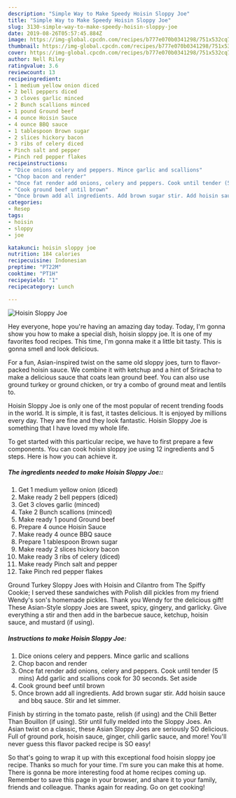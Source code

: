 ```yaml
---
description: "Simple Way to Make Speedy Hoisin Sloppy Joe"
title: "Simple Way to Make Speedy Hoisin Sloppy Joe"
slug: 3130-simple-way-to-make-speedy-hoisin-sloppy-joe
date: 2019-08-26T05:57:45.884Z
image: https://img-global.cpcdn.com/recipes/b777e070b0341298/751x532cq70/hoisin-sloppy-joe-recipe-main-photo.jpg
thumbnail: https://img-global.cpcdn.com/recipes/b777e070b0341298/751x532cq70/hoisin-sloppy-joe-recipe-main-photo.jpg
cover: https://img-global.cpcdn.com/recipes/b777e070b0341298/751x532cq70/hoisin-sloppy-joe-recipe-main-photo.jpg
author: Nell Riley
ratingvalue: 3.6
reviewcount: 13
recipeingredient:
- 1 medium yellow onion diced
- 2 bell peppers diced
- 3 cloves garlic minced
- 2 Bunch scallions minced
- 1 pound Ground beef
- 4 ounce Hoisin Sauce
- 4 ounce BBQ sauce
- 1 tablespoon Brown sugar
- 2 slices hickory bacon
- 3 ribs of celery diced
- Pinch salt and pepper
- Pinch red pepper flakes
recipeinstructions:
- "Dice onions celery and peppers. Mince garlic and scallions"
- "Chop bacon and render"
- "Once fat render add onions, celery and peppers. Cook until tender (5 mins) Add garlic and scallions cook for 30 seconds. Set aside"
- "Cook ground beef until brown"
- "Once brown add all ingredients. Add brown sugar stir. Add hoisin sauce and bbq sauce. Stir and let simmer."
categories:
- Resep
tags:
- hoisin
- sloppy
- joe

katakunci: hoisin sloppy joe
nutrition: 184 calories
recipecuisine: Indonesian
preptime: "PT22M"
cooktime: "PT1H"
recipeyield: "1"
recipecategory: Lunch

---
```



![Hoisin Sloppy Joe](https://img-global.cpcdn.com/recipes/b777e070b0341298/751x532cq70/hoisin-sloppy-joe-recipe-main-photo.jpg)

Hey everyone, hope you're having an amazing day today. Today, I'm gonna show you how to make a special dish, hoisin sloppy joe. It is one of my favorites food recipes. This time, I'm gonna make it a little bit tasty. This is gonna smell and look delicious.

For a fun, Asian-inspired twist on the same old sloppy joes, turn to flavor-packed hoisin sauce. We combine it with ketchup and a hint of Sriracha to make a delicious sauce that coats lean ground beef. You can also use ground turkey or ground chicken, or try a combo of ground meat and lentils to.

Hoisin Sloppy Joe is only one of the most popular of recent trending foods in the world. It is simple, it is fast, it tastes delicious. It is enjoyed by millions every day. They are fine and they look fantastic. Hoisin Sloppy Joe is something that I have loved my whole life.


To get started with this particular recipe, we have to first prepare a few components. You can cook hoisin sloppy joe using 12 ingredients and 5 steps. Here is how you can achieve it.

##### The ingredients needed to make Hoisin Sloppy Joe::

1. Get 1 medium yellow onion (diced)
1. Make ready 2 bell peppers (diced)
1. Get 3 cloves garlic (minced)
1. Take 2 Bunch scallions (minced)
1. Make ready 1 pound Ground beef
1. Prepare 4 ounce Hoisin Sauce
1. Make ready 4 ounce BBQ sauce
1. Prepare 1 tablespoon Brown sugar
1. Make ready 2 slices hickory bacon
1. Make ready 3 ribs of celery (diced)
1. Make ready Pinch salt and pepper
1. Take Pinch red pepper flakes


Ground Turkey Sloppy Joes with Hoisin and Cilantro from The Spiffy Cookie; I served these sandwiches with Polish dill pickles from my friend Wendy&#39;s son&#39;s homemade pickles. Thank you Wendy for the delicious gift! These Asian-Style sloppy Joes are sweet, spicy, gingery, and garlicky. Give everything a stir and then add in the barbecue sauce, ketchup, hoisin sauce, and mustard (if using). 

##### Instructions to make Hoisin Sloppy Joe:

1. Dice onions celery and peppers. Mince garlic and scallions
1. Chop bacon and render
1. Once fat render add onions, celery and peppers. Cook until tender (5 mins) Add garlic and scallions cook for 30 seconds. Set aside
1. Cook ground beef until brown
1. Once brown add all ingredients. Add brown sugar stir. Add hoisin sauce and bbq sauce. Stir and let simmer.


Finish by stirring in the tomato paste, relish (if using) and the Chili Better Than Bouillon (if using). Stir until fully melded into the Sloppy Joes. An Asian twist on a classic, these Asian Sloppy Joes are seriously SO delicious. Full of ground pork, hoisin sauce, ginger, chili garlic sauce, and more! You&#39;ll never guess this flavor packed recipe is SO easy! 

So that's going to wrap it up with this exceptional food hoisin sloppy joe recipe. Thanks so much for your time. I'm sure you can make this at home. There is gonna be more interesting food at home recipes coming up. Remember to save this page in your browser, and share it to your family, friends and colleague. Thanks again for reading. Go on get cooking!
